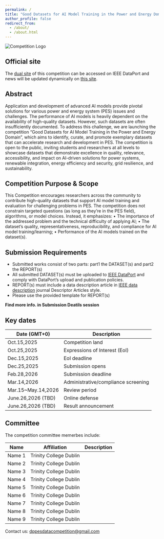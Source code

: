 ```yaml
---
permalink: /
title: "Good Datasets for AI Model Training in the Power and Energy Domain"
author_profile: false
redirect_from: 
  - /about/
  - /about.html
---
```


![Competition Logo](https://dppescomp.github.io/pesdpcompetition.github.io/images/PEScompLogo.png)

## Official site
The [dual site]() of this competition can be accessed on IEEE DataPort and news will be updated dynamically on [this site](https://dppescomp.github.io/pesdpcompetition.github.io/).


## Abstract
Application and development of advanced AI models provide pivotal solutions for various power and energy system (PES) issues and challenges. The performance of AI models is heavily dependent on the availability of high-quality datasets. However, such datasets are often insufficiently documented. To address this challenge, we are launching the competition “Good Datasets for AI Model Training in the Power and Energy Domain”, which aims to identify, curate, and promote exemplary datasets that can accelerate research and development in PES. The competition is open to the public, inviting students and researchers at all levels to showcase datasets that demonstrate excellence in quality, relevance, accessibility, and impact on AI-driven solutions for power systems, renewable integration, energy efficiency and security, grid resilience, and sustainability.


## Competition Purpose & Scope
This Competition encourages researchers across the community to contribute high-quality datasets that support AI model training and evaluation for challenging problems in PES. The competition does not constrain targeted questions (as long as they’re in the PES field), algorithms, or model choices. Instead, it emphasizes:
•	The importance of the addressed problem and the technical difficulty of applying AI;
•	The dataset’s quality, representativeness, reproducibility, and compliance for AI model training/learning;
•	Performance of the AI models trained on the dataset(s).


## Submission Requirements
* Submitted works consist of two parts: part1 the DATASET(s) and part2 the REPORT(s)
* All submitted DATASET(s) must be uploaded to [IEEE DataPort](https://ieee-dataport.org/) and comply with DataPort’s upload and publication policies. 
* REPORT(s) must include a data description article in [IEEE data description](https://www.ieee-data.org/) journal Descriptor Articles style. 
* Please use the provided template for REPORT(s)

**Find more info. in Submission Deatils session**


## **Key dates**

| Date \(GMT+0\)       | Description                         |
| -------------------- | ----------------------------------- |
| Oct.15,2025          | Competition land                    |
| Oct.25,2025          | Expressions of Interest (EoI)       |
| Dec.15,2025          | EoI deadline                        |
| Dec.25,2025          | Submission opens                    |
| Feb.28,2026          | Submission deadline                 |
| Mar.14,2026          | Administrative/compliance screening |
| Mar.15~May.14,2026   | Review period                       |
| June.26,2026 \(TBD\) | Online defense                      |
| June.26,2026 \(TBD\) | Result announcement                 |


## Committee
The competition committee memerbes include:

| Name             | Affiliation              | Description                        |
| ---------------- | ------------------------ | ---------------------------------- |
| Name 1           | Trinity College Dublin   |                                    |
| Name 2           | Trinity College Dublin   |                                    |
| Name 3           | Trinity College Dublin   |                                    |
| Name 4           | Trinity College Dublin   |                                    |
| Name 5           | Trinity College Dublin   |                                    |
| Name 6           | Trinity College Dublin   |                                    |
| Name 7           | Trinity College Dublin   |                                    |
| Name 8           | Trinity College Dublin   |                                    |
| Name 9           | Trinity College Dublin   |                                    |


Contact us: dppesdatacompetition@gmail.com
